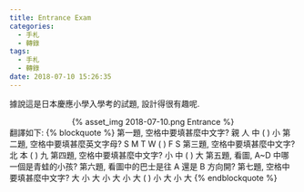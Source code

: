 ```yaml
---
title: Entrance Exam
categories:
  - 手札
  - 轉錄
tags:
  - 手札
  - 轉錄
date: 2018-07-10 15:26:35
---
```

據說這是日本慶應小學入學考的試題, 設計得很有趣呢.
<center>{% asset_img 2018-07-10.png Entrance %}</center>
翻譯如下:
{% blockquote %}
第一題, 空格中要填甚麼中文字? 親 人 中  (   ) 小
第二題, 空格中要填甚麼英文字母? S M T W ( ) F S
第三題, 空格中要填甚麼中文字? 北 本 ( ) 九
第四題, 空格中要填甚麼中文字? 小 中 ( ) 大
第五題, 看圖, A~D 中哪一個是青蛙的小孩?
第六題, 看圖中的巴士是往 A 還是 B 方向開?
第七題, 空格中要填甚麼中文字? 大 小 大 小 大 小 大 ( ) 小 大 小 大
{% endblockquote %}
